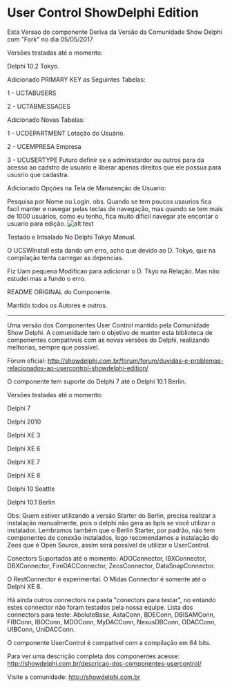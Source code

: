 # User Control ShowDelphi Edition

Esta Versao do componente Deriva da Versão da Comunidade Show Delphi com "Fork" no dia 05/05/2017

Versões testadas até o momento:

Delphi 10.2 Tokyo.
  

Adicionado PRIMARY KEY as Seguintes Tabelas:

   1 - UCTABUSERS
   
   2 - UCTABMESSAGES
   
   
Adicionado Novas Tabelas:

   1 - UCDEPARTMENT     Lotação do Usuário.
   
   2 - UCEMPRESA        Empresa     
   
   
   3 - UCUSERTYPE       Futuro definir se e administardor ou outros para da acesso ao cadstro de usuario e
						liberar apenas direitos que ele possua para ususrio que cadastra.
						
						
Adicionado Opções na Tela de Manutenção de Usuario:

Pesquisa por Nome ou Login.
 obs. Quando se tem poucos usaurios fica facil manter e navegar pelas teclas de navegação, mas quando se tem mais de 1000 usuários,  como eu tenho, fica muito dificil navegar ate encontar o usuario para edição.
 ![alt text](https://github.com/maurilima/usercontrol-sd/blob/master/Tela%20Cadastro.PNG)
 
 
Testado e Intsalado No Delphi Tokyo Manual.

O UCSWInstall esta dando um erro, acho que devido ao D. Tokyo, que na compilação tenta carregar as depencias.

Fiz Uam pequena Modificao para adicionar o D. Tkyo na Relação. Mas não estudei mas a fundo o erro.
   

README ORIGINAL do Componente.

Mantido todos os Autores  e outros.
-- --------------------------------------------------------------------------------------------------
Uma versão dos Componentes User Control mantido pela Comunidade Show Delphi.
A comunidade tem o objetivo de manter esta biblioteca de componentes
compatíveis com as novas versões do Delphi, realizando melhorias, sempre 
que possível.

Fórum oficial: http://showdelphi.com.br/forum/forum/duvidas-e-problemas-relacionados-ao-usercontrol-showdelphi-edition/

O componente tem suporte do Delphi 7 até o Delphi 10.1 Berlin.

Versões testadas até o momento:

Delphi 7

Delphi 2010

Delphi XE 3

Delphi XE 6

Delphi XE 7

Delphi XE 8

Delphi 10 Seattle

Delphi 10.1 Berlin

Obs: Quem estiver utilizando a versão Starter do Berlin, precisa realizar a instalação manualmente,
pois o delphi não gera as bpls se você utilizar o instalador.
Lembramos também que o Berlin Starter, por padrão, não tem componentes de conexão instalados, logo
recomendamos a instalação do Zeos que é Open Source, assim será possível de utilizar o UserControl. 

Conectors Suportados até o momento:
ADOConnector, IBXConnector, DBXConnector, FireDACConnector, ZeosConnector, DataSnapConnector.

O RestConnector é experimental.
O Midas Connector é somente até o Delphi XE 8.

Há ainda outros connectors na pasta "conectors para testar", no entando estes connector não foram
testados pela nossa equipe.
Lista dos connectors para teste:
AboluteBase, AstaConn, BDEConn, DBISAMConn, FIBConn, IBOConn, MDOConn, MyDACConn,
NexusDBConn, ODACConn, UIBConn, UniDACConn.

O componente UserControl é compatível com a compilação em 64 bits.

Para ver uma descrição completa dos componentes acesse: http://showdelphi.com.br/descricao-dos-componentes-usercontrol/

Visite a comunidade: http://showdelphi.com.br




